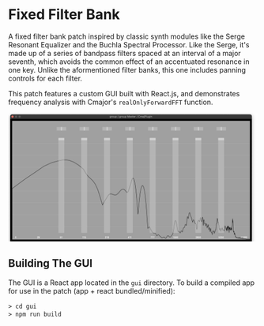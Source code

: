 # Fixed Filter Bank

A fixed filter bank patch inspired by classic synth modules like the Serge Resonant Equalizer and the Buchla Spectral Processor. Like the Serge, it's made up of a series of bandpass filters spaced at an interval of a major seventh, which avoids the common effect of an accentuated resonance in one key. Unlike the aformentioned filter banks, this one includes panning controls for each filter.

This patch features a custom GUI built with React.js, and demonstrates frequency analysis with Cmajor's `realOnlyForwardFFT` function.

![screenshot](screenshot.png)

## Building The GUI

The GUI is a React app located in the `gui` directory. To build a compiled app for use in the patch (app + react bundled/minified):

```
> cd gui
> npm run build
```
